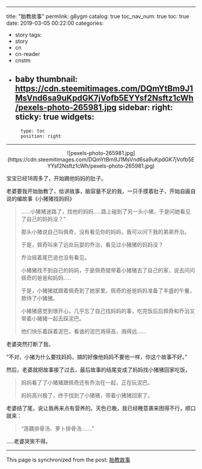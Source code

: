 
---
title: "胎教故事"
permlink: g8ygm
catalog: true
toc_nav_num: true
toc: true
date: 2019-03-05 00:22:00
categories:
- story
tags:
- story
- cn
- cn-reader
- cnstm
- baby
thumbnail: https://cdn.steemitimages.com/DQmYtBm9J1MsVnd6sa9uKpdGK7jVofb5EYYsf2Nsftz1cWh/pexels-photo-265981.jpg
sidebar:
    right:
        sticky: true
widgets:
    -
        type: toc
        position: right
---


<center>![pexels-photo-265981.jpg](https://cdn.steemitimages.com/DQmYtBm9J1MsVnd6sa9uKpdGK7jVofb5EYYsf2Nsftz1cWh/pexels-photo-265981.jpg)</center>

宝宝已经18周多了，开始踢他妈妈的肚子。

老婆要我开始胎教了，给讲故事，脑容量不足的我，一只手摸着肚子，开始自画自说的编故事《小猪猪找妈妈》

>......小猪猪迷路了，找他的妈妈.....路上碰到了另一头小猪，于是问她看见了自己的妈妈没？”
>
>那头小猪说自己叫佩奇，没有看见你的妈妈，我可以问下我的弟弟乔治。
>
>于是，佩奇叫来了远处玩耍的乔治，看见过小猪猪的妈妈没？
>
>乔治摇着尾巴说也没有看见。
>
>小猪猪找不到自己的妈妈，于是佩奇就带着小猪猪去了自己的家，说去问问佩奇的爸爸和妈妈.....
>
>于是，小猪猪就跟着佩奇到了她家里，佩奇的爸爸妈妈准备了丰盛的午餐，款待了小猪猪。
>
>小猪猪感觉到很开心，几乎忘了自己找妈妈的事，吃完饭后后佩奇和乔治又带着小猪猪一起去踩泥巴。
>
>他们快乐着踩着泥巴，看谁的泥巴溅得高，溅得远......

老婆突然打断了我，

“不对，小猪为什么要找妈妈，搞的好像他妈妈不要他一样，你这个故事不好。”

然后，老婆就把故事接了过去，最后故事的结尾变成了妈妈找小猪猪回家吃饭，

>妈妈看了了小猪猪跟佩奇还有乔治在一起，正在玩泥巴。
>
>妈妈高兴极了，终于找到了小猪猪，带着小猪猪回家了。

老婆结了尾，说让我再来点有营养的。天色已晚，我已经睡意袭来困得不行，顺口就来：

>“莲藕排骨汤、萝卜排骨汤.......”

.....老婆哭笑不得。

- - -

This page is synchronized from the post: [胎教故事](https://steemit.com/@yellowbird/g8ygm)
